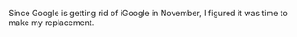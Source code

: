 Since Google is getting rid of iGoogle in November, I figured it was time to make my replacement.


